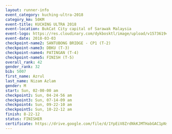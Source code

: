 ```yaml
--- 
layout: runner-info 
event_category: kuching-ultra-2018 
category_km: 50KM 
event-title: KUCHING ULTRA 2018 
event-location: BukCat City capital of Sarawak Malaysia 
event-logo: https://res.cloudinary.com/dykbosktl/image/upload/v1573619473/Logo/kuching-ultra-2018-logo_tlpvm5.png 
event-date: 2018-03-03 
checkpoint-name2: SANTUBONG BRIDGE - CP1 (T-2) 
checkpoint-name3: DBKU (T-3) 
checkpoint-name4: PATINGAN (T-4) 
checkpoint-name5: FINISH (T-5) 
overall_rank: 42
gender_rank: 32
bib: 5007
first_name: Azrul
last_name: Nizam Azlam
gender: M
start: Sun, 02-00-00 am
checkpoint2: Sun, 04-24-56 am
checkpoint3: Sun, 07-14-09 am
checkpoint4: Sun, 09-22-10 am
checkpoint5: Sun, 10-22-12 am
finish: 8-22-12
status: FINISHER
certificate: https://drive.google.com/file/d/1YpEiV8ZrdNkKJMTHabGAC1pNsaR5Jne1/view?usp=sharing","CERTIFICATE")
--- 
```

